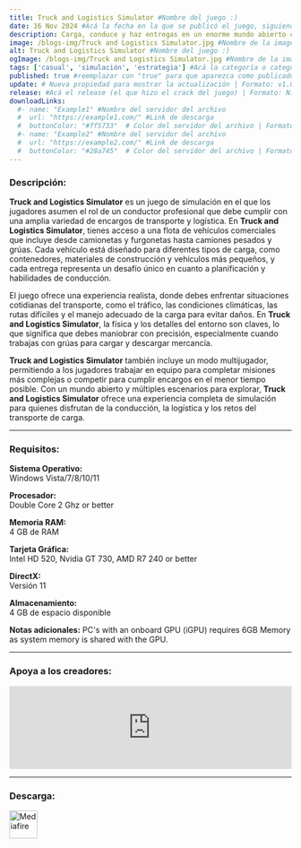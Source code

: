 ```yaml
---
title: Truck and Logistics Simulator #Nombre del juego :)
date: 16 Nov 2024 #Acá la fecha en la que se publicó el juego, siguiendo este formato: Dia "30", Mes "Oct", Año "2024" = como debe quedar: 30 Oct 2024
description: Carga, conduce y haz entregas en un enorme mundo abierto con hasta 24 jugadores en el modo multijugador multiplataforma. Únete a tus amigos en emocionantes convoyes de transporte pesado. Ponte al volante de más de 30 vehículos únicos y realiza complejas tareas de carga para entregar cargamentos. #Acá una mini descripción del juego
image: /blogs-img/Truck and Logistics Simulator.jpg #Nombre de la imagen, por lo general es exactamente el mismo nombre que el juego excluyendo lo ":" (Dos puntos)
alt: Truck and Logistics Simulator #Nombre del juego :)
ogImage: /blogs-img/Truck and Logistics Simulator.jpg #Nombre de la imagen, por lo general es exactamente el mismo nombre que el juego excluyendo lo ":" (Dos puntos)
tags: ['casual', 'simulación', 'estrategia'] #Acá la categoría o categorías del juego, si es más de una se coloca en este formato: ['categoría1', 'categoría2']
published: true #reemplazar con "true" para que aparezca como publicado
update: # Nueva propiedad para mostrar la actualización | Formato: v1.0.0
release: #Acá el release (el que hizo el crack del juego) | Formato: Nicolhetti
downloadLinks:
  #- name: "Example1" #Nombre del servidor del archivo
  #  url: "https://example1.com/" #Link de descarga
  #  buttonColor: "#ff5733"  # Color del servidor del archivo | Formato hexadecimal | MediaFire: #0171F0 | Buzzheavier: #FF6600 |
  #- name: "Example2" #Nombre del servidor del archivo
  #  url: "https://example2.com/" #Link de descarga
  #  buttonColor: "#28a745"  # Color del servidor del archivo | Formato hexadecimal | MediaFire: #0171F0 | Buzzheavier: #FF6600 |
---
```


<!--En VSCode seleccionando una palabra, por ejemplo: "Truck and Logistics Simulator" y apretando Ctrl+F2 se seleccionan todas las palabras iguales-->

### Descripción:
**Truck and Logistics Simulator** es un juego de simulación en el que los jugadores asumen el rol de un conductor profesional que debe cumplir con una amplia variedad de encargos de transporte y logística. En **Truck and Logistics Simulator**, tienes acceso a una flota de vehículos comerciales que incluye desde camionetas y furgonetas hasta camiones pesados y grúas. Cada vehículo está diseñado para diferentes tipos de carga, como contenedores, materiales de construcción y vehículos más pequeños, y cada entrega representa un desafío único en cuanto a planificación y habilidades de conducción.

El juego ofrece una experiencia realista, donde debes enfrentar situaciones cotidianas del transporte, como el tráfico, las condiciones climáticas, las rutas difíciles y el manejo adecuado de la carga para evitar daños. En **Truck and Logistics Simulator**, la física y los detalles del entorno son claves, lo que significa que debes maniobrar con precisión, especialmente cuando trabajas con grúas para cargar y descargar mercancía. 

**Truck and Logistics Simulator** también incluye un modo multijugador, permitiendo a los jugadores trabajar en equipo para completar misiones más complejas o competir para cumplir encargos en el menor tiempo posible. Con un mundo abierto y múltiples escenarios para explorar, **Truck and Logistics Simulator** ofrece una experiencia completa de simulación para quienes disfrutan de la conducción, la logística y los retos del transporte de carga.
<!--Prompt para Chat-GPT: Hazme una descripción para el juego "Truck and Logistics Simulator" y cada que menciones "Truck and Logistics Simulator" ponlo en negrita -->

---

### Requisitos:
**Sistema Operativo:**  
Windows Vista/7/8/10/11

**Procesador:**  
Double Core 2 Ghz or better

**Memoria RAM:**  
4 GB de RAM

**Tarjeta Gráfica:**  
Intel HD 520, Nvidia GT 730, AMD R7 240 or better

**DirectX:**  
Versión 11

**Almacenamiento:**  
4 GB de espacio disponible

**Notas adicionales:**
PC's with an onboard GPU (iGPU) requires 6GB Memory as system memory is shared with the GPU.

<!--Si falta o sobra un requisito se quita o se agrega manteniendo el mismo formato-->

---

### Apoya a los creadores:
<iframe src="https://store.steampowered.com/widget/873840/" frameborder="0" style="background-color: transparent; width: 100% !important; aspect-ratio: 646 / 190;"></iframe>

<!--Reemplazar los numeros (AppID) del juego (en este caso 2668510) por el numero (AppID) correspondiente con el juego a publicar-->
<!--El AppID se encuentra en la URL del Juego en Steam-->

---

### Descarga:

[<img src="https://gist.github.com/cxmeel/0dbc95191f239b631c3874f4ccf114e2/raw/download.svg" alt="Mediafire" height="50" />](https://www.mediafire.com/file/rq76gj7gsgakaz3/Truck_and_Logistics_Simulator.zip/file)

<!-- # se debe reemplazar por el link de descarga-->

<!--NOMBRE-DEL-SERVICIO se debe reemplazar por el servicio donde está subido el juego-->